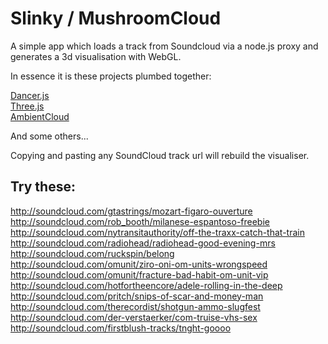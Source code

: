 Slinky / MushroomCloud
======================
  
A simple app which loads a track from Soundcloud via a node.js proxy and generates a 3d visualisation with WebGL.
  
In essence it is these projects plumbed together:
  
[Dancer.js](https://github.com/jsantell/dancer.js)  
[Three.js](https://github.com/mrdoob/three.js/)  
[AmbientCloud](https://github.com/oampo/AmbientCloud)  
  
And some others...  
  
Copying and pasting any SoundCloud track url will rebuild the visualiser.  
  
Try these:
----------
  
http://soundcloud.com/gtastrings/mozart-figaro-ouverture  
http://soundcloud.com/rob_booth/milanese-espantoso-freebie  
http://soundcloud.com/nytransitauthority/off-the-traxx-catch-that-train  
http://soundcloud.com/radiohead/radiohead-good-evening-mrs  
http://soundcloud.com/ruckspin/belong  
http://soundcloud.com/omunit/ziro-oni-om-units-wrongspeed  
http://soundcloud.com/omunit/fracture-bad-habit-om-unit-vip  
http://soundcloud.com/hotfortheencore/adele-rolling-in-the-deep  
http://soundcloud.com/pritch/snips-of-scar-and-money-man  
http://soundcloud.com/therecordist/shotgun-ammo-slugfest  
http://soundcloud.com/der-verstaerker/com-truise-vhs-sex   
http://soundcloud.com/firstblush-tracks/tnght-goooo  
